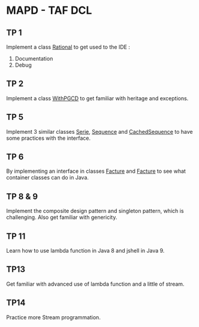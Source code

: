 # MAPD - TAF DCL
## TP 1
Implement a class [Rational](src/main/java/xin/xisx/MAPD/TP1/Rational.java) to get used to the IDE : 
1. Documentation
2. Debug

## TP 2
Implement a class [WithPGCD](src/main/java/xin/xisx/MAPD/TP2/WithPGCD.java) to get familiar with heritage and exceptions.

## TP 5
Implement 3 similar classes [Serie](src/main/java/xin/xisx/MAPD/TP5/Serie.java), [Sequence](src/main/java/xin/xisx/MAPD/TP5/Sequence.java) and [CachedSequence](src/main/java/xin/xisx/MAPD/TP5/CachedSequence.java)
to have some practices with the interface.
 
## TP 6
By implementing an interface in classes [Facture](src/main/java/xin/xisx/MAPD/TP6/facture/implementation/Facture.java) and 
[Facture](src/main/java/xin/xisx/MAPD/TP6/facture/implementation2/Facture.java) to see what container classes can do in Java.

## TP 8 & 9
Implement the composite design pattern and singleton pattern, which is challenging. 
Also get familiar with genericity.

## TP 11
Learn how to use lambda function in Java 8 and jshell in Java 9.

## TP13
Get familiar with advanced use of lambda function and a little of stream.

## TP14
Practice more Stream programmation.